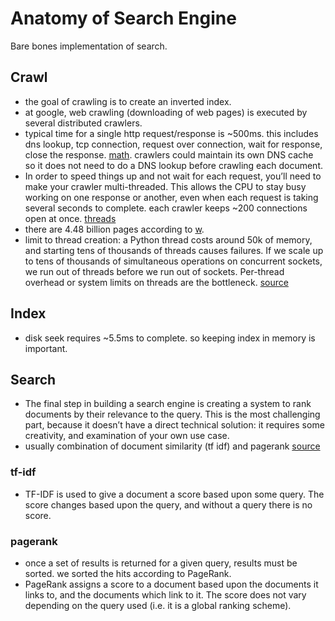 # Anatomy of Search Engine
Bare bones implementation of search.

## Crawl
* the goal of crawling is to create an inverted index.
* at google, web crawling (downloading of web pages) is executed by several distributed crawlers.
* typical time for a single http request/response is ~500ms. this includes dns lookup, tcp connection, request over connection, wait for response, close the response. [math](https://www.quora.com/How-fast-should-network-request-response-normally-take-from-server-to-server). crawlers could maintain its own DNS cache so it does not need to do a DNS lookup before crawling each document.
* In order to speed things up and not wait for each request, you’ll need to make your crawler multi-threaded. This allows the CPU to stay busy working on one response or another, even when each request is taking several seconds to complete. each crawler keeps ~200 connections open at once. [threads](https://blog.hartleybrody.com/scrape-amazon/#code)
* there are 4.48 billion pages according to [w](http://www.worldwidewebsize.com/). 
* limit to thread creation: a Python thread costs around 50k of memory, and starting tens of thousands of threads causes failures. If we scale up to tens of thousands of simultaneous operations on concurrent sockets, we run out of threads before we run out of sockets. Per-thread overhead or system limits on threads are the bottleneck. [source](http://aosabook.org/en/500L/a-web-crawler-with-asyncio-coroutines.html)

## Index
* disk seek requires ~5.5ms to complete. so keeping index in memory is important.

## Search

* The final step in building a search engine is creating a system to rank documents by their relevance to the query. This is the most challenging part, because it doesn’t have a direct technical solution: it requires some creativity, and examination of your own use case.
* usually combination of document similarity (tf idf) and pagerank [source](https://stackoverflow.com/questions/10692752/advantages-page-rank-has-over-tf-idf)

### tf-idf
* TF-IDF is used to give a document a score based upon some query. The score changes based upon the query, and without a query there is no score.

### pagerank
* once a set of results is returned for a given query, results must be sorted. we sorted the hits according to PageRank.
* PageRank assigns a score to a document based upon the documents it links to, and the documents which link to it. The score does not vary depending on the query used (i.e. it is a global ranking scheme).